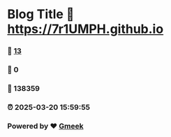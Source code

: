 # Blog Title :link: https://7r1UMPH.github.io 
### :page_facing_up: [13](https://7r1UMPH.github.io/tag.html) 
### :speech_balloon: 0 
### :hibiscus: 138359 
### :alarm_clock: 2025-03-20 15:59:55 
### Powered by :heart: [Gmeek](https://github.com/Meekdai/Gmeek)
